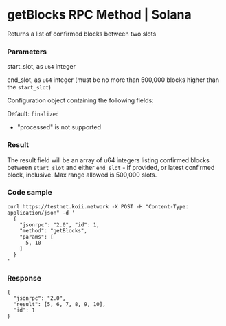 # getBlocks RPC Method | Solana
Returns a list of confirmed blocks between two slots

### Parameters #

start\_slot, as `u64` integer

end\_slot, as `u64` integer (must be no more than 500,000 blocks higher than the `start_slot`)

Configuration object containing the following fields:

Default: `finalized`

*   "processed" is not supported

### Result #

The result field will be an array of u64 integers listing confirmed blocks between `start_slot` and either `end_slot` - if provided, or latest confirmed block, inclusive. Max range allowed is 500,000 slots.

### Code sample #

```
curl https://testnet.koii.network -X POST -H "Content-Type: application/json" -d '
  {
    "jsonrpc": "2.0", "id": 1,
    "method": "getBlocks",
    "params": [
      5, 10
    ]
  }
'
```


### Response #

```
{
  "jsonrpc": "2.0",
  "result": [5, 6, 7, 8, 9, 10],
  "id": 1
}
```
